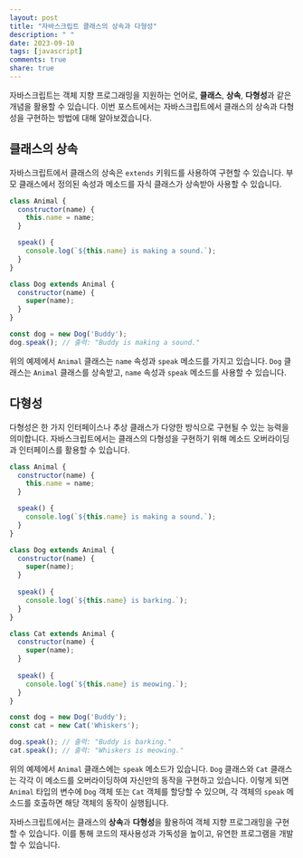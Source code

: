 ```yaml
---
layout: post
title: "자바스크립트 클래스의 상속과 다형성"
description: " "
date: 2023-09-10
tags: [javascript]
comments: true
share: true
---
```


자바스크립트는 객체 지향 프로그래밍을 지원하는 언어로, **클래스**, **상속**, **다형성**과 같은 개념을 활용할 수 있습니다. 이번 포스트에서는 자바스크립트에서 클래스의 상속과 다형성을 구현하는 방법에 대해 알아보겠습니다.

## 클래스의 상속

자바스크립트에서 클래스의 상속은 `extends` 키워드를 사용하여 구현할 수 있습니다. 부모 클래스에서 정의된 속성과 메소드를 자식 클래스가 상속받아 사용할 수 있습니다.

```javascript
class Animal {
  constructor(name) {
    this.name = name;
  }

  speak() {
    console.log(`${this.name} is making a sound.`);
  }
}

class Dog extends Animal {
  constructor(name) {
    super(name);
  }
}

const dog = new Dog('Buddy');
dog.speak(); // 출력: "Buddy is making a sound."
```

위의 예제에서 `Animal` 클래스는 `name` 속성과 `speak` 메소드를 가지고 있습니다. `Dog` 클래스는 `Animal` 클래스를 상속받고, `name` 속성과 `speak` 메소드를 사용할 수 있습니다.

## 다형성

다형성은 한 가지 인터페이스나 추상 클래스가 다양한 방식으로 구현될 수 있는 능력을 의미합니다. 자바스크립트에서는 클래스의 다형성을 구현하기 위해 메소드 오버라이딩과 인터페이스를 활용할 수 있습니다.

```javascript
class Animal {
  constructor(name) {
    this.name = name;
  }

  speak() {
    console.log(`${this.name} is making a sound.`);
  }
}

class Dog extends Animal {
  constructor(name) {
    super(name);
  }
  
  speak() {
    console.log(`${this.name} is barking.`);
  }
}

class Cat extends Animal {
  constructor(name) {
    super(name);
  }
  
  speak() {
    console.log(`${this.name} is meowing.`);
  }
}

const dog = new Dog('Buddy');
const cat = new Cat('Whiskers');

dog.speak(); // 출력: "Buddy is barking."
cat.speak(); // 출력: "Whiskers is meowing."
```

위의 예제에서 `Animal` 클래스에는 `speak` 메소드가 있습니다. `Dog` 클래스와 `Cat` 클래스는 각각 이 메소드를 오버라이딩하여 자신만의 동작을 구현하고 있습니다. 이렇게 되면 `Animal` 타입의 변수에 `Dog` 객체 또는 `Cat` 객체를 할당할 수 있으며, 각 객체의 `speak` 메소드를 호출하면 해당 객체의 동작이 실행됩니다.

자바스크립트에서는 클래스의 **상속**과 **다형성**을 활용하여 객체 지향 프로그래밍을 구현할 수 있습니다. 이를 통해 코드의 재사용성과 가독성을 높이고, 유연한 프로그램을 개발할 수 있습니다.